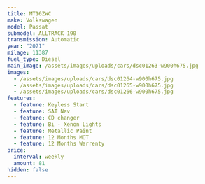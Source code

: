 ```yaml
---
title: MT16ZWC
make: Volkswagen
model: Passat
submodel: ALLTRACK 190
transmission: Automatic
year: "2021"
milage: 11387
fuel_type: Diesel
main_image: /assets/images/uploads/cars/dsc01263-w900h675.jpg
images:
  - /assets/images/uploads/cars/dsc01264-w900h675.jpg
  - /assets/images/uploads/cars/dsc01265-w900h675.jpg
  - /assets/images/uploads/cars/dsc01266-w900h675.jpg
features:
  - feature: Keyless Start
  - feature: SAT Nav
  - feature: CD changer
  - feature: Bi - Xenon Lights
  - feature: Metallic Paint
  - feature: 12 Months MOT
  - feature: 12 Months Warrenty
price:
  interval: weekly
  amount: 81
hidden: false
---
```

